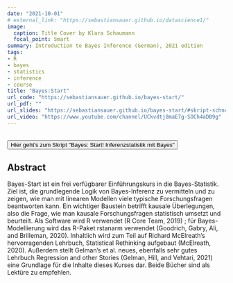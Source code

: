 ```yaml
---
date: "2021-10-01"
# external_link: "https://sebastiansauer.github.io/datascience1/"
image:
  caption: Title Cover by Klara Schaumann
  focal_point: Smart
summary: Introduction to Bayes Inference (German), 2021 edition
tags:
- R
- bayes
- statistics
- inference
- course
title: "Bayes:Start"
url_code: "https://sebastiansauer.github.io/bayes-start/"
url_pdf: ""
url_slides: "https://sebastiansauer.github.io/bayes-start/#skript-schnell"
url_video: "https://www.youtube.com/channel/UCkvdtj8maE7g-SOCh4aDB9g"
---
```



</br>

  <button onclick="window.location.href='https://sebastiansauer.github.io/bayes-start/#skript-schnell';">
     Hier geht's zum Skript "Bayes: Start! Inferenzstatistik mit Bayes"
    </button>



</br>

## Abstract


Bayes-Start ist ein frei verfügbarer Einführungskurs in die Bayes-Statistik. Ziel ist, die grundlegende Logik von Bayes-Inferenz zu vermitteln und zu zeigen, wie man mit linearen Modellen viele typische Forschungsfragen beantworten kann. Ein wichtiger Baustein betrifft kausale Überlegungen, also die Frage, wie man kausale Forschungsfragen statistisch umsetzt und beurteilt. Als Software wird R verwendet (R Core Team, 2019) ; für Bayes-Modellierung wird das R-Paket rstanarm verwendet (Goodrich, Gabry, Ali, and Brilleman, 2020). Inhaltlich wird zum Teil auf Richard McElreath’s hervorragenden Lehrbuch, Statistical Rethinking aufgebaut (McElreath, 2020). Außerdem stellt Gelman’s et al. neues, ebenfalls sehr gutes Lehrbuch Regression and other Stories (Gelman, Hill, and Vehtari, 2021) eine Grundlage für die Inhalte dieses Kurses dar. Beide Bücher sind als Lektüre zu empfehlen.


